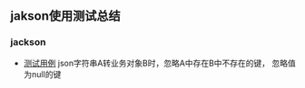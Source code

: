 ## jakson使用测试总结

### jackson
- [测试用例](src/test/java/com/gsonkeno/jsontraining/JsonParserTests.java) json字符串A转业务对象B时，忽略A中存在B中不存在的键，
忽略值为null的键